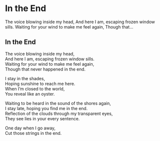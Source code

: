 # In the End

The voice blowing inside my head, And here I am, escaping frozen window sills. Waiting for your wind to make me feel again, Though that…

## In the End <a id="1acf"></a>

The voice blowing inside my head,  
And here I am, escaping frozen window sills.  
Waiting for your wind to make me feel again,  
Though that never happened in the end.

I stay in the shades,  
Hoping sunshine to reach me here.  
When I’m closed to the world,  
You reveal like an oyster.

Waiting to be heard in the sound of the shores again,  
I stay late, hoping you find me in the end.  
Reflection of the clouds through my transparent eyes,  
They see lies in your every sentence.

One day when I go away,  
Cut those strings in the end.

